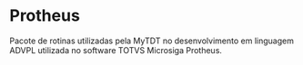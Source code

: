 Protheus
========

Pacote de rotinas utilizadas pela MyTDT no desenvolvimento em linguagem ADVPL utilizada no software TOTVS Microsiga Protheus.
